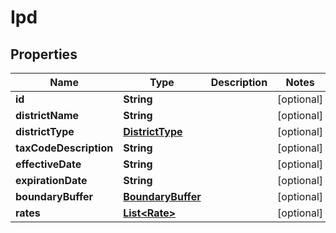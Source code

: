 
# Ipd

## Properties
Name | Type | Description | Notes
------------ | ------------- | ------------- | -------------
**id** | **String** |  |  [optional]
**districtName** | **String** |  |  [optional]
**districtType** | [**DistrictType**](DistrictType.md) |  |  [optional]
**taxCodeDescription** | **String** |  |  [optional]
**effectiveDate** | **String** |  |  [optional]
**expirationDate** | **String** |  |  [optional]
**boundaryBuffer** | [**BoundaryBuffer**](BoundaryBuffer.md) |  |  [optional]
**rates** | [**List&lt;Rate&gt;**](Rate.md) |  |  [optional]



